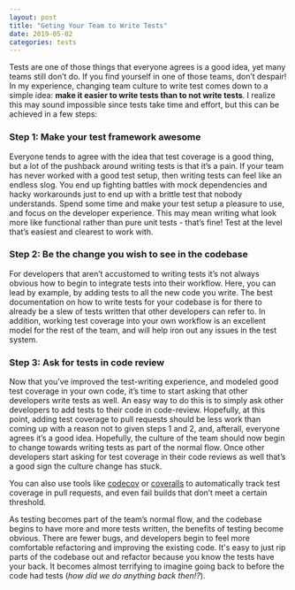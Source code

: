```yaml
---
layout: post
title: "Geting Your Team to Write Tests"
date: 2019-05-02
categories: tests
---
```


Tests are one of those things that everyone agrees is a good idea, yet many teams still don’t do. If you find yourself in one of those teams, don’t despair! In my experience, changing team culture to write test comes down to a simple idea: **make it easier to write tests than to not write tests**. I realize this may sound impossible since tests take time and effort, but this can be achieved in a few steps:

### Step 1: Make your test framework awesome

Everyone tends to agree with the idea that test coverage is a good thing, but a lot of the pushback around writing tests is that it’s a pain. If your team has never worked with a good test setup, then writing tests can feel like an endless slog. You end up fighting battles with mock dependencies and hacky workarounds just to end up with a brittle test that nobody understands. Spend some time and make your test setup a pleasure to use, and focus on the developer experience. This may mean writing what look more like functional rather than pure unit tests - that’s fine! Test at the level that’s easiest and clearest to work with.

### Step 2: Be the change you wish to see in the codebase

For developers that aren’t accustomed to writing tests it’s not always obvious how to begin to integrate tests into their workflow. Here, you can lead by example, by adding tests to all the new code you write. The best documentation on how to write tests for your codebase is for there to already be a slew of tests written that other developers can refer to. In addition, working test coverage into your own workflow is an excellent model for the rest of the team, and will help iron out any issues in the test system.

### Step 3: Ask for tests in code review

Now that you’ve improved the test-writing experience, and modeled good test coverage in your own code, it’s time to start asking that other developers write tests as well. An easy way to do this is to simply ask other developers to add tests to their code in code-review. Hopefully, at this point, adding test coverage to pull requests should be less work than coming up with a reason not to given steps 1 and 2, and, afterall, everyone agrees it’s a good idea. Hopefully, the culture of the team should now begin to change towards writing tests as part of the normal flow. Once other developers start asking for test coverage in their code reviews as well that’s a good sign the culture change has stuck.

You can also use tools like [codecov](https://codecov.io/) or [coveralls](https://coveralls.io/) to automatically track test coverage in pull requests, and even fail builds that don’t meet a certain threshold.

As testing becomes part of the team’s normal flow, and the codebase begins to have more and more tests written, the benefits of testing become obvious. There are fewer bugs, and developers begin to feel more comfortable refactoring and improving the existing code. It's easy to just rip parts of the codebase out and refactor because you know the tests have your back. It becomes almost terrifying to imagine going back to before the code had tests (_how did we do anything back then!?_).
